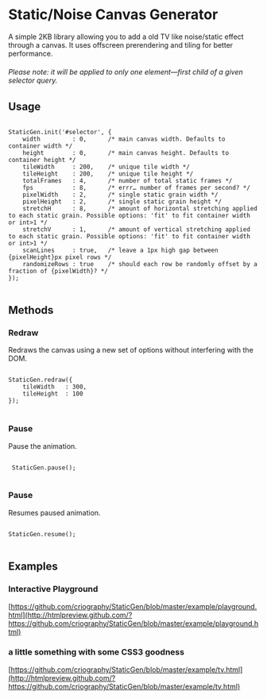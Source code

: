 Static/Noise Canvas Generator
=============================

A simple 2KB library allowing you to add a old TV like noise/static effect through a canvas. It uses offscreen prerendering and tiling for better performance.

###### Please note: it will be applied to only one element—first child of a given selector query.


Usage
-----
<pre>
<code>
StaticGen.init('#selector', {
	width         : 0,      /* main canvas width. Defaults to container width */
	height        : 0,      /* main canvas height. Defaults to container height */
	tileWidth     : 200,    /* unique tile width */
	tileHeight    : 200,    /* unique tile height */
	totalFrames   : 4,      /* number of total static frames */
	fps           : 8,      /* errr… number of frames per second? */
	pixelWidth    : 2,      /* single static grain width */
	pixelHeight   : 2,      /* single static grain height */
	stretchH      : 8,      /* amount of horizontal stretching applied to each static grain. Possible options: 'fit' to fit container width or int>1 */
	stretchV      : 1,      /* amount of vertical stretching applied to each static grain. Possible options: 'fit' to fit container width or int>1 */
	scanLines     : true,   /* leave a 1px high gap between {pixelHeight}px pixel rows */
	randomizeRows : true    /* should each row be randomly offset by a fraction of {pixelWidth}? */
});
</code>
</pre>
## Methods

### Redraw
Redraws the canvas using a new set of options without interfering with the DOM.
<pre>
<code>
StaticGen.redraw({
	tileWidth   : 300,
	tileHeight  : 100
});
</code>
</pre>

### Pause
Pause the animation.
<pre>
<code>
 StaticGen.pause();
</code>
</pre>

### Pause
Resumes paused animation.
<pre>
<code>
StaticGen.resume();
</code>
</pre>

Examples
--------
### Interactive Playground
[https://github.com/criography/StaticGen/blob/master/example/playground.html](http://htmlpreview.github.com/?https://github.com/criography/StaticGen/blob/master/example/playground.html)

### a little something with some CSS3 goodness
[https://github.com/criography/StaticGen/blob/master/example/tv.html](http://htmlpreview.github.com/?https://github.com/criography/StaticGen/blob/master/example/tv.html)
